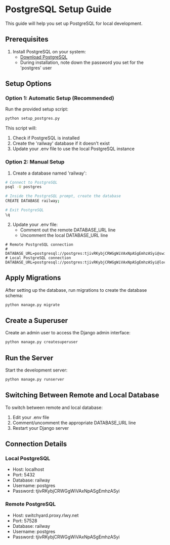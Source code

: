 # PostgreSQL Setup Guide

This guide will help you set up PostgreSQL for local development.

## Prerequisites

1. Install PostgreSQL on your system:
   - [Download PostgreSQL](https://www.postgresql.org/download/)
   - During installation, note down the password you set for the 'postgres' user

## Setup Options

### Option 1: Automatic Setup (Recommended)

Run the provided setup script:

```bash
python setup_postgres.py
```

This script will:
1. Check if PostgreSQL is installed
2. Create the 'railway' database if it doesn't exist
3. Update your .env file to use the local PostgreSQL instance

### Option 2: Manual Setup

1. Create a database named 'railway':

```bash
# Connect to PostgreSQL
psql -U postgres

# Inside the PostgreSQL prompt, create the database
CREATE DATABASE railway;

# Exit PostgreSQL
\q
```

2. Update your .env file:
   - Comment out the remote DATABASE_URL line
   - Uncomment the local DATABASE_URL line

```
# Remote PostgreSQL connection
# DATABASE_URL=postgresql://postgres:tjivRKybjCRWGgWiVAxNpASgEmhzASyi@switchyard.proxy.rlwy.net:57528/railway
# Local PostgreSQL connection
DATABASE_URL=postgresql://postgres:tjivRKybjCRWGgWiVAxNpASgEmhzASyi@localhost:5432/railway
```

## Apply Migrations

After setting up the database, run migrations to create the database schema:

```bash
python manage.py migrate
```

## Create a Superuser

Create an admin user to access the Django admin interface:

```bash
python manage.py createsuperuser
```

## Run the Server

Start the development server:

```bash
python manage.py runserver
```

## Switching Between Remote and Local Database

To switch between remote and local database:

1. Edit your .env file
2. Comment/uncomment the appropriate DATABASE_URL line
3. Restart your Django server

## Connection Details

### Local PostgreSQL
- Host: localhost
- Port: 5432
- Database: railway
- Username: postgres
- Password: tjivRKybjCRWGgWiVAxNpASgEmhzASyi

### Remote PostgreSQL
- Host: switchyard.proxy.rlwy.net
- Port: 57528
- Database: railway
- Username: postgres
- Password: tjivRKybjCRWGgWiVAxNpASgEmhzASyi 